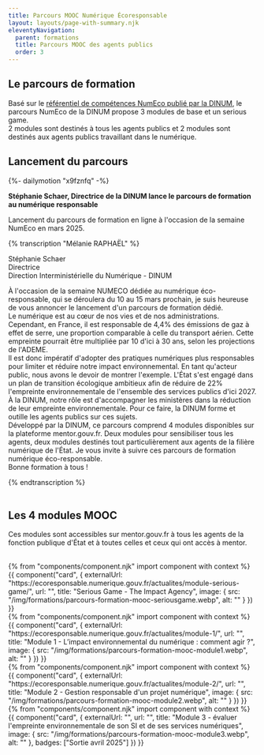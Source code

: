 ```yaml
---
title: Parcours MOOC Numérique Écoresponsable
layout: layouts/page-with-summary.njk
eleventyNavigation:
  parent: formations
  title: Parcours MOOC des agents publics
  order: 3
---
```

## Le parcours de formation

Basé sur le [référentiel de compétences NumEco publié par la DINUM](/formations/referentiel-competences/), le parcours NumEco de la DINUM propose 3 modules de base et un serious game.
<br> 
2 modules sont destinés à tous les agents publics et 2 modules sont destinés aux agents publics travaillant dans le numérique.

## Lancement du parcours 

<!-- intégraton vidéo dailymotion de la chaine de la DINUM -->
{%- dailymotion "x9fznfq" -%}
<br>

<!-- légende de la vidéo-->
**Stéphanie Schaer, Directrice de la DINUM lance le parcours de formation au numérique responsable**

<!-- description-->
Lancement du parcours de formation en ligne à l'occasion de la semaine NumEco en mars 2025.

<!-- transcription-->

{% transcription "Mélanie RAPHAËL" %}
<p>
Stéphanie Schaer <br>
Directrice <br>
Direction Interministérielle du Numérique - DINUM<br>
</p>
<p>
 À l'occasion de la semaine NUMECO dédiée au numérique éco-responsable, qui se déroulera du 10 au 15 mars prochain, je suis heureuse de vous annoncer le lancement d'un parcours de formation dédié. 
 <br>
 Le numérique est au cœur de nos vies et de nos administrations. Cependant, en France, il est responsable de 4,4% des émissions de gaz à effet de serre, une proportion comparable à celle du transport aérien. Cette empreinte pourrait être multipliée par 10 d'ici à 30 ans, selon les projections de l'ADEME. 
 <br>
 Il est donc impératif d'adopter des pratiques numériques plus responsables pour limiter et réduire notre impact environnemental. En tant qu'acteur public, nous avons le devoir de montrer l'exemple. L'État s'est engagé dans un plan de transition écologique ambitieux afin de réduire de 22% l'empreinte environnementale de l'ensemble des services publics d'ici 2027. 
 <br>
 À la DINUM, notre rôle est d'accompagner les ministères dans la réduction de leur empreinte environnementale. 
 Pour ce faire, la DINUM forme et outille les agents publics sur ces sujets. 
 <br>
 Développé par la DINUM, ce parcours comprend 4 modules disponibles sur la plateforme mentor.gouv.fr. Deux modules pour sensibiliser tous les agents, deux modules destinés tout particulièrement aux agents de la filière numérique de l'État. Je vous invite à suivre ces parcours de formation numérique éco-responsable. 
 <br>
 Bonne formation à tous !
</p>
{% endtranscription %}

<!-- fin de la transcription-->

<br>
<br>

## Les 4 modules MOOC
<!-- Chapô-->
Ces modules sont accessibles sur mentor.gouv.fr à tous les agents de la fonction publique d'État et à toutes celles et ceux qui ont accès à mentor.
<br>
<br>

<!-- grille avec les cartes présentant les différents modules-->

<div class="fr-grid-row fr-grid-row--gutters fr-mb-1w">
<div class="fr-col-12 fr-col-md-6">
<!-- carte 1 -->
	{% from "components/component.njk" import component with context %}
	{{ component("card", {
		externalUrl: "https://ecoresponsable.numerique.gouv.fr/actualites/module-serious-game/",
		url: "",
		title: "Serious Game - The Impact Agency",
		image: {
			src: "/img/formations/parcours-formation-mooc-seriousgame.webp",
			alt: ""
		}
	}) }}
	</div>

<!-- carte 2 -->
<div class="fr-col-12 fr-col-md-6">
	{% from "components/component.njk" import component with context %}
	{{ component("card", {
		externalUrl: "https://ecoresponsable.numerique.gouv.fr/actualites/module-1/",
		url: "",
		title: "Module 1 - L’impact environnemental du numérique : comment agir ?",
		image: {
			src: "/img/formations/parcours-formation-mooc-module1.webp",
			alt: ""
		}
	}) }}
</div>
<!-- /carte 2 -->

<!-- carte 3 -->
<div class="fr-col-12 fr-col-md-6">
	{% from "components/component.njk" import component with context %}
	{{ component("card", {
		externalUrl: "https://ecoresponsable.numerique.gouv.fr/actualites/module-2/",
		url: "",
		title: "Module 2 - Gestion responsable d'un projet numérique",
		image: {
			src: "/img/formations/parcours-formation-mooc-module2.webp",
			alt: ""
		}
	}) }}
</div>
<!-- /carte 3 -->

<!-- carte 4 -->
<div class="fr-col-12 fr-col-md-6">
	{% from "components/component.njk" import component with context %}
	{{ component("card", {
		externalUrl: "",
		url: "",
		title: "Module 3 - évaluer l'empreinte environnementale de son SI et de ses services numériques",
		image: {
			src: "/img/formations/parcours-formation-mooc-module3.webp",
			alt: ""
		},
		badges: ["Sortie avril 2025"]
	}) }}
</div>
<!-- /carte 4 -->

</div>
